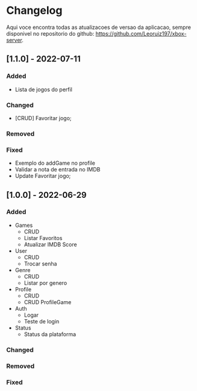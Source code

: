 <!-- @import "[TOC]" {cmd="toc" depthFrom=1 depthTo=6 orderedList=false} -->
# Changelog

Aqui voce encontra todas as atualizacoes de versao da aplicacao, sempre disponivel no repositorio do github: https://github.com/Leoruiz197/xbox-server.

## [1.1.0] - 2022-07-11

### Added
- Lista de jogos do perfil

### Changed
- [CRUD] Favoritar jogo;

### Removed

### Fixed
- Exemplo do addGame no profile
- Validar a nota de entrada no IMDB
- Update Favoritar jogo;

## [1.0.0] - 2022-06-29

### Added
- Games
    - CRUD
    - Listar Favoritos
    - Atualizar IMDB Score
- User
    - CRUD
    - Trocar senha
- Genre
    - CRUD
    - Listar por genero
- Profile
    - CRUD
    - CRUD ProfileGame
- Auth
    - Logar
    - Teste de login
- Status
    - Status da plataforma
### Changed

### Removed

### Fixed